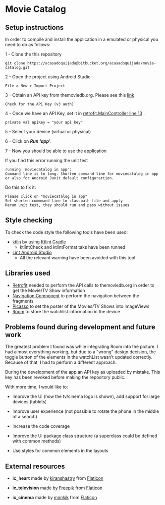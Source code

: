# Movie Catalog

## Setup instructions

In order to compile and install the application in a emulated or physical you need to do as follows:

1 - Clone the this repository

```
git clone https://acasadoquijada@bitbucket.org/acasadoquijada/movie-catalog.git
```

2 - Open the project using Android Studio

```
File > New > Import Project 
```

3 - Obtain an API key from themoviedb.org. Please see this [link](https://www.themoviedb.org/documentation/api)

```
Check for the API Key (v3 auth)
```

4 - Once we have an API Key, set it in [retrofit.MainController line 13](https://bitbucket.org/acasadoquijada/movie-catalog/src/b6edb66a806bb12ee4bb6642103b326192d9034f/movie-catalog/app/src/main/java/com/example/moviecatalog/retrofit/MainController.kt#lines-13)
.

```
private val apiKey = "your api key"
```

5 - Select your device (virtual or physical)

6 - Click on ***Run 'app'***. 

7 - Now you should be able to use the application

If you find this error running the unit test

```
running 'moviecatalog in app':
Command line is to long. Shorten command line for moviecatalog in app or also for Android Junit default configurartion.
```

Do this to fix it:

```
Please click on "moviecatalog in app"
Set shorten commmand line to classpath file and apply
Rerun unit test, they should run and pass without issues    
```

## Style checking

To check the code style the following tools have been used:

* [ktlin](https://ktlint.github.io/) by using [Ktlint Gradle](https://github.com/jlleitschuh/ktlint-gradle#main-tasks)
    * ktlintCheck and ktlintFormat taks have been runned
* [Lint Android Studio](https://developer.android.com/studio/write/lint)
    * All the relevant warning have been avoided with this tool 

## Libraries used

* [Retrofit](https://square.github.io/retrofit/) needed to perform the API calls to themoviedb.org in order to get the Movie/TV Show information
* [Navigation Component](https://developer.android.com/guide/navigation/navigation-getting-started) to perform the navigation between the fragments
* [Picasso](https://square.github.io/picasso/) to set the poster of the Movies/TV Shows into ImageViews
* [Room](https://developer.android.com/topic/libraries/architecture/room) to store the watchlist information in the device


## Problems found during development and future work

The greatest problem I found was while integrating Room into the picture. I had almost everything working, but due to a "wrong" design decision, the toggle button of the elements in the watchList wasn't updated correctly. Because of that, I had to perform a different approach.

During the development of the app an API key as uploaded by mistake. This key has been revoked before making the repository public.

With more time, I would like to:

* Improve the UI (how the tv/cinema logo is shown), add support for large devices (tablets)
  
* Improve user experience (not possible to rotate the phone in the middle of a search)
  
* Increase the code coverage
  
* Improve the UI package class structure (a superclass could be defined with common methods)
  
* Use styles for common elements in the layouts

## External resources

* **ic_heart** made by [kiranshastry](https://www.flaticon.com/authors/kiranshastry) from [Flaticon](https://www.flaticon.com/)

* **ic_television** made by [Freepik](https://www.flaticon.com/authors/kirfreepikanshastry) from [Flaticon](https://www.flaticon.com/)
 
* **ic_cinema** made by [monkik](https://www.flaticon.com/authors/monkik) from [Flaticon](https://www.flaticon.com/)